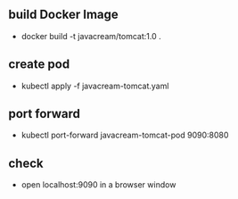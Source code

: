 ## build Docker Image

* docker build -t javacream/tomcat:1.0 .

## create pod

* kubectl apply -f javacream-tomcat.yaml

## port forward

* kubectl port-forward javacream-tomcat-pod 9090:8080

## check

* open localhost:9090 in a browser window
